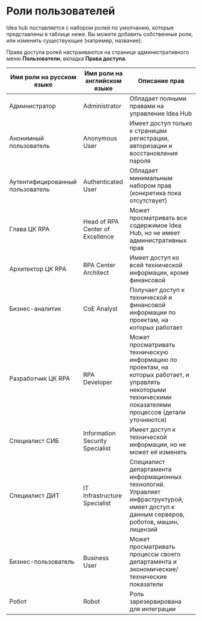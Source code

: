 # Роли пользователей

Idea hub поставляется с набором ролей по умолчанию, которые представлены в таблице ниже. Вы можете добавить собственные роли, или изменить существующие (например, название).

Права доступа ролей настраиваются на странице административного меню **Пользователи**, вкладка **Права доступа**.

| Имя роли на русском языке | Имя роли на английском языке   | Описание прав                                                                          |
|---------------------------|--------------------------------|-----------------------------------------------------------------------------------------|
| Администратор             | Administrator                  | Обладает полными правами на управление Idea Hub                                        |
| Анонимный пользователь    | Anonymous User                 | Имеет доступ только к страницам регистрации, авторизации и восстановления пароля       |
| Аутентифицированный пользователь | Authenticated User       | Обладает минимальным набором прав (конкретика пока отсутствует)                       |
| Глава ЦК RPA              | Head of RPA Center of Excellence| Может просматривать все содержимое Idea Hub, но не имеет административных прав        |
| Архитектор ЦК RPA         | RPA Center Architect           | Имеет доступ ко всей технической информации, кроме финансовой                         |
| Бизнес-аналитик           | CoE Analyst                    | Получает доступ к технической и финансовой информации по проектам, на которых работает |
| Разработчик ЦК RPA        | RPA Developer                  | Может просматривать техническую информацию по проектам, на которых работает, и управлять некоторыми техническими показателями процессов (детали уточняются) |
| Специалист СИБ            | Information Security Specialist| Имеет доступ к технической информации, но не может её изменять                       |
| Специалист ДИТ            | IT Infrastructure Specialist   | Специалист департамента информационных технологий. Управляет инфраструктурой, имеет доступ к данным серверов, роботов, машин, лицензий   |
| Бизнес-пользователь       | Business User                  | Может просматривать процессы своего департамента и экономические/технические показатели|
| Робот                     | Robot                          | Роль зарезервирована для интеграции                                                     |

